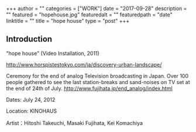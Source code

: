 +++
author = ""
categories = ["WORK"]
date = "2017-09-28"
description = ""
featured = "hopehouse.jpg"
featuredalt = ""
featuredpath = "date"
linktitle = ""
title = "hope house"
type = "post"
+++

## Introduction

"hope house" (Video Installation, 2011)

http://www.horspistestokyo.com/ja/discovery-urban-landscape/

Ceremony for the end of analog Television broadcasting in Japan.
Over 100 people gathered to see the last station-breaks and sand-noises on TV set at the end of 24th of July.
http://www.fujihata.jp/end_analog/index.html

Dates: July 24, 2012

Location: KINOHAUS

Artist：Hitoshi Takeuchi, Masaki Fujihata, Kei Komachiya
